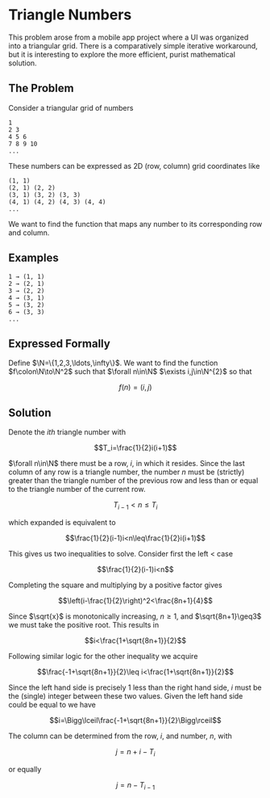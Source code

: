 # Triangle Numbers

This problem arose from a mobile app project where a UI was organized into a triangular grid.
There is a comparatively simple iterative workaround, but it is interesting to explore the more efficient, purist mathematical solution.

## The Problem

Consider a triangular grid of numbers

```
1
2 3
4 5 6
7 8 9 10
...
```

These numbers can be expressed as 2D (row, column) grid coordinates like

```
(1, 1)
(2, 1) (2, 2)
(3, 1) (3, 2) (3, 3)
(4, 1) (4, 2) (4, 3) (4, 4)
...
```

We want to find the function that maps any number to its corresponding row and column.

## Examples

```
1 → (1, 1)
2 → (2, 1)
3 → (2, 2)
4 → (3, 1)
5 → (3, 2)
6 → (3, 3)
...
```

## Expressed Formally

Define $\N=\{1,2,3,\ldots,\infty\}$. We want to find the function $f\colon\N\to\N^2$ such that $\forall n\in\N$ $\exists i,j\in\N^{2}$ so that

$$f(n)=(i,j)$$

## Solution

Denote the $ith$ triangle number with

$$T_i=\frac{1}{2}i(i+1)$$

$\forall n\in\N$ there must be a row, $i$, in which it resides. Since the last column of any row is a triangle number, the number $n$ must be (strictly) greater than the triangle number of the previous row and less than or equal to the triangle number of the current row.

$$T_{i-1}<n\leq T_{i}$$

which expanded is equivalent to

$$\frac{1}{2}(i-1)i<n\leq\frac{1}{2}i(i+1)$$

This gives us two inequalities to solve. Consider first the left $<$ case

$$\frac{1}{2}(i-1)i<n$$

Completing the square and multiplying by a positive factor gives

$$\left(i-\frac{1}{2}\right)^2<\frac{8n+1}{4}$$

Since $\sqrt{x}$ is monotonically increasing, $n\geq 1$, and $\sqrt{8n+1}\geq3$ we must take the positive root. This results in

$$i<\frac{1+\sqrt{8n+1}}{2}$$

Following similar logic for the other inequality we acquire

$$\frac{-1+\sqrt{8n+1}}{2}\leq i<\frac{1+\sqrt{8n+1}}{2}$$

Since the left hand side is precisely $1$ less than the right hand side, $i$ must be the (single) integer between these two values. Given the left hand side could be equal to we have

$$i=\Bigg\lceil\frac{-1+\sqrt{8n+1}}{2}\Bigg\rceil$$

The column can be determined from the row, $i$, and number, $n$, with

$$j=n+i-T_i$$

or equally

$$j=n-T_{i-1}$$